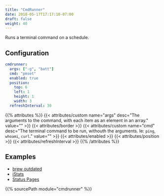 ```yaml
---
title: "CmdRunner"
date: 2018-05-17T17:17:10-07:00
draft: false
weight: 40
---
```


Runs a terminal command on a schedule.

## Configuration

```yaml
cmdrunner:
  args: ["-g", "batt"]
  cmd: "pmset"
  enabled: true
  position:
    top: 6
    left: 1
    height: 1
    width: 3
  refreshInterval: 30
```

{{% attributes %}}
  {{< attributes/custom name="args" desc="The arguments to the command, with each item as an element in an array." value="" >}}
  {{< attributes/border >}}
  {{< attributes/custom name="cmd" desc="The terminal command to be run, withouth the arguments. Ie: `ping`, `whoami`, `curl`." value="" >}}
  {{< attributes/enabled >}}
  {{< attributes/position >}}
  {{< attributes/refreshInterval >}}
{{% /attributes %}}

## Examples

* [brew outdated](/modules/cmdrunner/brew_outdated)
* [iStats](/modules/cmdrunner/istats)
* [Status Pages](/modules/cmdrunner/statuspages)

{{% sourcePath module="cmdrunner" %}}